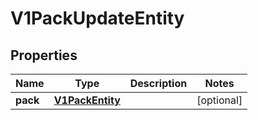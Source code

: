 # V1PackUpdateEntity

## Properties
Name | Type | Description | Notes
------------ | ------------- | ------------- | -------------
**pack** | [**V1PackEntity**](V1PackEntity.md) |  |  [optional]
